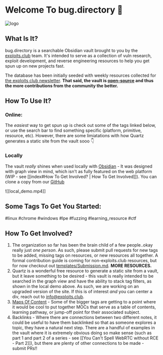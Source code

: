 # Welcome To bug.directory 🐛
![logo](https://raw.githubusercontent.com/exploits-club/bug.directory/main/bug.directory_logo.png)

## What Is It?
bug.directory is a searchable Obsidian vault brought to you by the [exploits.club](https://exploits.club) team. It's intended to serve as a collection of vuln research, exploit development, and reverse engineering resources to help you get spun up on new projects fast. 

The database has been initially seeded with weekly resources collected for [the exploits club newsletter](https://blog.exploits.club). **That said, the vault is [open-source](https://github.com/exploits-club/bug.directory) and thus the more contributions from the community the better.**

## How To Use It?

### Online:
The *easiest* way to get spun up is check out some of the tags linked below, or use the search bar to find something specific (platform, primitive, resource, etc). However, there are some limiatations with how Quartz generates a static site from the vault sooo 👇 
### Locally
The vault *really* shines when used locally with [Obsidian](https://obsidian.md/) - It was designed with graph view in mind, which isn't as fully featured on the web platform (WIP - see [[index#How To Get Involved? | How To Get Involved]]). You can clone a copy from our [GitHub](https://github.com/exploits-club/bug.directory)

![[local_demo.mp4]]
## Some Tags To Get You Started:
#linux #chrome #windows #lpe #fuzzing #learning_resource #ctf
## How To Get Involved?
1. The organization so far has been the brain child of a few people..okay really just *one person*. As such, please submit pull requests for new tags to be added, missing tags on resources, or new resources all together. A formal contribution guide is coming for non-exploits.club resources, but for now checkout out [templates/Submission.md](https://github.com/exploits-club/bug.directory/blob/main/templates/Submission.md). **MORE RESOURCES.** 
2. Quartz is a wonderful free resource to generate a static site from a vault, but it leave something to be desired - this vault is really intended to be searched in the graph view and have the ability to stack tag filters, as shown in the local demo above. As such, we are working on an upgraded version of the site. If this is of interest *and* you can center a div, reach out to info@exploits.club.
3. [Maps Of Content](https://publish.obsidian.md/aidanhelfant/Spaces/%F0%9F%AA%90Content+Creation/%F0%9F%93%B8YouTube+Videos/How+I+Organize+Obsidian+with+Maps+of+Content+(MOCs)) - Some of the bigger tags are getting to a point where it would be cool to put together MOCs that serve as a table of contents, learning pathway, or jump-off point for their associated subject.
4. Backlinks - Where there are connections between two different notes, it could be useful to have them backlinked so that as someone explores a topic, they have a natural next step. There are a handful of examples in the vault where it is extremely obvious doing so make sense (such as part 1 and part 2 of a series - see [[You Can't Spell WebRTC without RCE - Part 2]]), but there are plenty of other connections to be made - submit PRs!!
